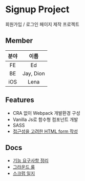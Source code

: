 # Signup Project

회원가입 / 로그인 페이지 제작 프로젝트

## Member

| 분야 |   이름    |
| :--: | :-------: |
|  FE  |    Ed     |
|  BE  | Jay, Dion |
| iOS  |   Lena    |

## Features

- CRA 없이 Webpack 개발환경 구성
- Vanilla Js로 함수형 컴포넌트 개발
- SASS
- [접근성을 고려한 HTML form 작성](https://github.com/sungik-choi/signup-1/blob/develop/FE/src/signup.html)

## Docs 

- [기능 요구사항 정리](https://docs.google.com/spreadsheets/d/1N_y6uJ5HjHnMA2UEJ2lt6onFBlrRhxOTQ8gplMnsff8/edit#gid=430342922)
- [그라운드 룰](https://github.com/codesquad-member-2020/signup-1/wiki/Ground-Rule)
- [스크럼 일지](https://github.com/codesquad-member-2020/signup-1/wiki/Scrum)
